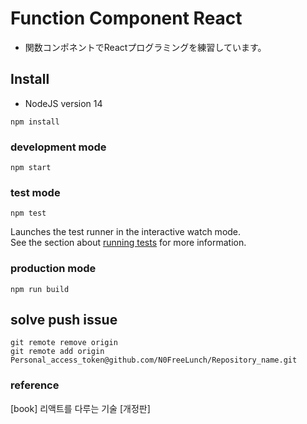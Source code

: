 # Function Component React
- 関数コンポネントでReactプログラミングを練習しています。

## Install
- NodeJS version 14
```
npm install
```

### development mode
```
npm start
```


### test mode
```
npm test
```
Launches the test runner in the interactive watch mode.\
See the section about [running tests](https://facebook.github.io/create-react-app/docs/running-tests) for more information.


### production mode
```
npm run build
```

## solve push issue
```
git remote remove origin
git remote add origin Personal_access_token@github.com/N0FreeLunch/Repository_name.git
```

### reference
\[book\] 리액트를 다루는 기술 \[개정판\]
